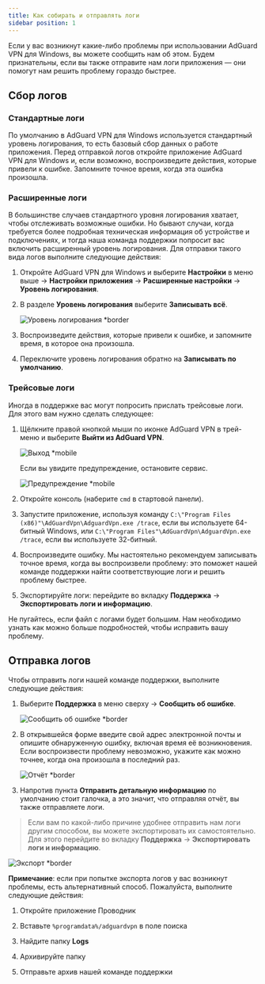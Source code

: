 ```yaml
---
title: Как собирать и отправлять логи
sidebar position: 1
---
```


Если у вас возникнут какие-либо проблемы при использовании AdGuard VPN для Windows, вы можете сообщить нам об этом. Будем признательны, если вы также отправите нам логи приложения — они помогут нам решить проблему гораздо быстрее.

## Сбор логов

### Стандартные логи

По умолчанию в AdGuard VPN для Windows используется стандартный уровень логирования, то есть базовый сбор данных о работе приложения. Перед отправкой логов откройте приложение AdGuard VPN для Windows и, если возможно, воспроизведите действия, которые привели к ошибке. Запомните точное время, когда эта ошибка произошла.

### Расширенные логи

В большинстве случаев стандартного уровня логирования хватает, чтобы отслеживать возможные ошибки. Но бывают случаи, когда требуется более подробная техническая информация об устройстве и подключениях, и тогда наша команда поддержки попросит вас включить расширенный уровень логирования. Для отправки такого вида логов выполните следующие действия:

1. Откройте AdGuard VPN для Windows и выберите **Настройки** в меню выше → **Настройки приложения** → **Расширенные настройки** → **Уровень логирования**.

1. В разделе **Уровень логирования** выберите **Записывать всё**.

    ![Уровень логирования *border](https://cdn.adtidy.org/content/kb/vpn/windows/logs/logging.jpeg)

1. Воспроизведите действия, которые привели к ошибке, и запомните время, в которое она произошла.

1. Переключите уровень логирования обратно на **Записывать по умолчанию**.

### Трейсовые логи

Иногда в поддержке вас могут попросить прислать трейсовые логи. Для этого вам нужно сделать следующее:

1. Щёлкните правой кнопкой мыши по иконке AdGuard VPN в трей-меню и выберите **Выйти из AdGuard VPN**.

    ![Выход *mobile](https://cdn.adtidy.org/content/kb/vpn/windows/logs/exit.png)

    Если вы увидите предупреждение, остановите сервис.

    ![Предупреждение *mobile](https://cdn.adtidy.org/content/kb/vpn/windows/logs/attention.png)

1. Откройте консоль (наберите `cmd` в стартовой панели).

1. Запустите приложение, используя команду `C:\"Program Files (x86)"\AdGuardVpn\AdguardVpn.exe /trace`, если вы используете 64-битный Windows, или `C:\"Program Files"\AdGuardVpn\AdguardVpn.exe /trace`, если вы используете 32-битный.

1. Воспроизведите ошибку. Мы настоятельно рекомендуем записывать точное время, когда вы воспроизвели проблему: это поможет нашей команде поддержки найти соответствующие логи и решить проблему быстрее.

1. Экспортируйте логи: перейдите во вкладку **Поддержка** → **Экспортировать логи и информацию**.

Не пугайтесь, если файл с логами будет большим. Нам необходимо узнать как можно больше подробностей, чтобы исправить вашу проблему.

## Отправка логов

Чтобы отправить логи нашей команде поддержки, выполните следующие действия:

1. Выберите **Поддержка** в меню сверху → **Сообщить об ошибке**.

    ![Сообщить об ошибке *border](https://cdn.adtidy.org/content/kb/vpn/windows/logs/support_report.jpeg)

1. В открывшейся форме введите свой адрес электронной почты и опишите обнаруженную ошибку, включая время её возникновения. Если воспроизвести проблему невозможно, укажите как можно точнее, когда она произошла в последний раз.

    ![Отчёт *border](https://cdn.adtidy.org/content/kb/vpn/windows/logs/report_bug.png)

1. Напротив пункта **Отправить детальную информацию** по умолчанию стоит галочка, а это значит, что отправляя отчёт, вы также отправляете логи.

> Если вам по какой-либо причине удобнее отправить нам логи другим способом, вы можете экспортировать их самостоятельно. Для этого перейдите во вкладку **Поддержка** → **Экспортировать логи и информацию**.

![Экспорт *border](https://cdn.adtidy.org/content/kb/vpn/windows/logs/export.jpeg)

**Примечание**: если при попытке экспорта логов у вас возникнут проблемы, есть альтернативный способ. Пожалуйста, выполните следующие действия:

1. Откройте приложение Проводник

1. Вставьте `%programdata%/adguardvpn` в поле поиска

1. Найдите папку **Logs**

1. Архивируйте папку

1. Отправьте архив нашей команде поддержки
